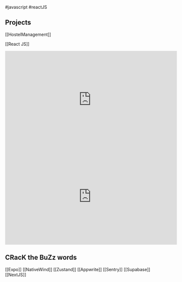 #javascript #reactJS 

## Projects
[[HostelManagement]]


[[React JS]]

<iframe width="560" height="315" src="https://www.youtube.com/embed/LKrX390fJMw?si=bP-qD3G0hVmF_2hG" title="YouTube video player" frameborder="0" allow="accelerometer; autoplay; clipboard-write; encrypted-media; gyroscope; picture-in-picture; web-share" referrerpolicy="strict-origin-when-cross-origin" allowfullscreen></iframe>
<iframe width="560" height="315" src="https://www.youtube.com/embed/2esQdKzRUCw?si=OxbfS_c8Dey8WhlG" title="YouTube video player" frameborder="0" allow="accelerometer; autoplay; clipboard-write; encrypted-media; gyroscope; picture-in-picture; web-share" referrerpolicy="strict-origin-when-cross-origin" allowfullscreen></iframe>

## CRacK the BuZz words
[[Expo]]
[[NativeWind]]
[[Zustand]]
[[Appwrite]]
[[Sentry]]
[[Supabase]]
[[NextJS]]
